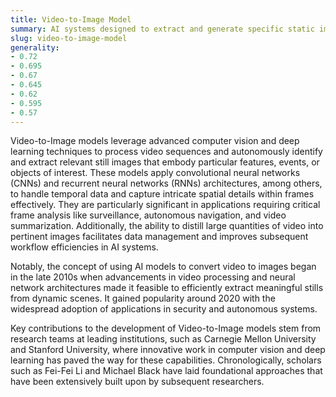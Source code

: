 ```yaml
---
title: Video-to-Image Model
summary: AI systems designed to extract and generate specific static images from video inputs for analysis or utility purposes.
slug: video-to-image-model
generality:
- 0.72
- 0.695
- 0.67
- 0.645
- 0.62
- 0.595
- 0.57
---
```


Video-to-Image models leverage advanced computer vision and deep learning techniques to process video sequences and autonomously identify and extract relevant still images that embody particular features, events, or objects of interest. These models apply convolutional neural networks (CNNs) and recurrent neural networks (RNNs) architectures, among others, to handle temporal data and capture intricate spatial details within frames effectively. They are particularly significant in applications requiring critical frame analysis like surveillance, autonomous navigation, and video summarization. Additionally, the ability to distill large quantities of video into pertinent images facilitates data management and improves subsequent workflow efficiencies in AI systems.

Notably, the concept of using AI models to convert video to images began in the late 2010s when advancements in video processing and neural network architectures made it feasible to efficiently extract meaningful stills from dynamic scenes. It gained popularity around 2020 with the widespread adoption of applications in security and autonomous systems.

Key contributions to the development of Video-to-Image models stem from research teams at leading institutions, such as Carnegie Mellon University and Stanford University, where innovative work in computer vision and deep learning has paved the way for these capabilities. Chronologically, scholars such as Fei-Fei Li and Michael Black have laid foundational approaches that have been extensively built upon by subsequent researchers.